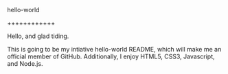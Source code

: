 hello-world

++++++++++++

Hello, and glad tiding.

This is going to be my intiative hello-world README, which will make me an official member of GitHub.
Additionally, I enjoy HTML5, CSS3, Javascript, and Node.js.
